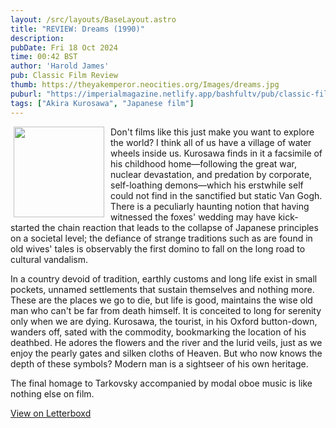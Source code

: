 ```yaml
---
layout: /src/layouts/BaseLayout.astro
title: "REVIEW: Dreams (1990)"
description: 
pubDate: Fri 18 Oct 2024
time: 00:42 BST
author: 'Harold James'
pub: Classic Film Review
thumb: https://theyakemperor.neocities.org/Images/dreams.jpg
puburl: "https://imperialmagazine.netlify.app/bashfultv/pub/classic-film-review"
tags: ["Akira Kurosawa", "Japanese film"]
---
```

<img src="https://theyakemperor.neocities.org/Images/dreams.jpg" style="width:145px;height:auto;float:left;padding-right:10px;padding-left:5px;">

Don't films like this just make you want to explore the world? I think all of us have a village of water wheels inside us. Kurosawa finds in it a facsimile of his childhood home—following the great war, nuclear devastation, and predation by corporate, self-loathing demons—which his erstwhile self could not find in the sanctified but static Van Gogh. There is a peculiarly haunting notion that having witnessed the foxes' wedding may have kick-started the chain reaction that leads to the collapse of Japanese principles on a societal level; the defiance of strange traditions such as are found in old wives' tales is observably the first domino to fall on the long road to cultural vandalism.

In a country devoid of tradition, earthly customs and long life exist in small pockets, unnamed settlements that sustain themselves and nothing more. These are the places we go to die, but life is good, maintains the wise old man who can't be far from death himself. It is conceited to long for serenity only when we are dying. Kurosawa, the tourist, in his Oxford button-down, wanders off, sated with the commodity, bookmarking the location of his deathbed. He adores the flowers and the river and the lurid veils, just as we enjoy the pearly gates and silken cloths of Heaven. But who now knows the depth of these symbols? Modern man is a sightseer of his own heritage.

The final homage to Tarkovsky accompanied by modal oboe music is like nothing else on film.

<a href="https://letterboxd.com/for_you_bruce/film/dreams/" target="_blank" rel="noopener noreferrer">View on Letterboxd</a>